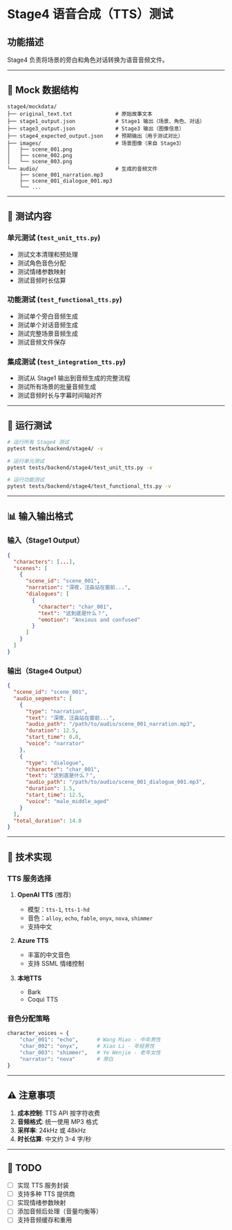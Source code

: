# Stage4 语音合成（TTS）测试

## 功能描述

Stage4 负责将场景的旁白和角色对话转换为语音音频文件。

---

## 📁 Mock 数据结构

```
stage4/mockdata/
├── original_text.txt              # 原始故事文本
├── stage1_output.json             # Stage1 输出（场景、角色、对话）
├── stage3_output.json             # Stage3 输出（图像信息）
├── stage4_expected_output.json    # 预期输出（用于测试对比）
├── images/                        # 场景图像（来自 Stage3）
│   ├── scene_001.png
│   ├── scene_002.png
│   └── scene_003.png
└── audio/                         # 生成的音频文件
    ├── scene_001_narration.mp3
    ├── scene_001_dialogue_001.mp3
    └── ...
```

---

## 🎯 测试内容

### 单元测试 (`test_unit_tts.py`)

- 测试文本清理和预处理
- 测试角色音色分配
- 测试情绪参数映射
- 测试音频时长估算

### 功能测试 (`test_functional_tts.py`)

- 测试单个旁白音频生成
- 测试单个对话音频生成
- 测试完整场景音频生成
- 测试音频文件保存

### 集成测试 (`test_integration_tts.py`)

- 测试从 Stage1 输出到音频生成的完整流程
- 测试所有场景的批量音频生成
- 测试音频时长与字幕时间轴对齐

---

## 🚀 运行测试

```bash
# 运行所有 Stage4 测试
pytest tests/backend/stage4/ -v

# 运行单元测试
pytest tests/backend/stage4/test_unit_tts.py -v

# 运行功能测试
pytest tests/backend/stage4/test_functional_tts.py -v
```

---

## 📊 输入输出格式

### 输入（Stage1 Output）

```json
{
  "characters": [...],
  "scenes": [
    {
      "scene_id": "scene_001",
      "narration": "深夜，汪淼站在窗前...",
      "dialogues": [
        {
          "character": "char_001",
          "text": "这到底是什么？",
          "emotion": "Anxious and confused"
        }
      ]
    }
  ]
}
```

### 输出（Stage4 Output）

```json
{
  "scene_id": "scene_001",
  "audio_segments": [
    {
      "type": "narration",
      "text": "深夜，汪淼站在窗前...",
      "audio_path": "/path/to/audio/scene_001_narration.mp3",
      "duration": 12.5,
      "start_time": 0.0,
      "voice": "narrator"
    },
    {
      "type": "dialogue",
      "character": "char_001",
      "text": "这到底是什么？",
      "audio_path": "/path/to/audio/scene_001_dialogue_001.mp3",
      "duration": 1.5,
      "start_time": 12.5,
      "voice": "male_middle_aged"
    }
  ],
  "total_duration": 14.0
}
```

---

## 🔧 技术实现

### TTS 服务选择

1. **OpenAI TTS** (推荐)
   - 模型：`tts-1`, `tts-1-hd`
   - 音色：`alloy`, `echo`, `fable`, `onyx`, `nova`, `shimmer`
   - 支持中文

2. **Azure TTS**
   - 丰富的中文音色
   - 支持 SSML 情绪控制

3. **本地TTS**
   - Bark
   - Coqui TTS

### 音色分配策略

```python
character_voices = {
    "char_001": "echo",      # Wang Miao - 中年男性
    "char_002": "onyx",      # Xiao Li - 年轻男性
    "char_003": "shimmer",   # Ye Wenjie - 老年女性
    "narrator": "nova"       # 旁白
}
```

---

## ⚠️ 注意事项

1. **成本控制**: TTS API 按字符收费
2. **音频格式**: 统一使用 MP3 格式
3. **采样率**: 24kHz 或 48kHz
4. **时长估算**: 中文约 3-4 字/秒

---

## 📝 TODO

- [ ] 实现 TTS 服务封装
- [ ] 支持多种 TTS 提供商
- [ ] 实现情绪参数映射
- [ ] 添加音频后处理（音量均衡等）
- [ ] 支持音频缓存和重用
